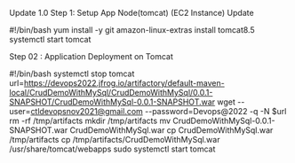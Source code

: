 Update 1.0
Step 1: Setup App Node(tomcat) (EC2 Instance)
Update

#!/bin/bash
yum install -y git
amazon-linux-extras install tomcat8.5
systemctl start tomcat


Step 02 : Application Deployment on Tomcat 

#!/bin/bash
systemctl stop tomcat
url=https://devops2022.jfrog.io/artifactory/default-maven-local/CrudDemoWithMySql/CrudDemoWithMySql/0.0.1-SNAPSHOT/CrudDemoWithMySql-0.0.1-SNAPSHOT.war
wget --user=ctldevopsnov2021@gmail.com --password=Devops@2022 -q -N $url
rm -rf /tmp/artifacts
mkdir /tmp/artifacts
mv CrudDemoWithMySql-0.0.1-SNAPSHOT.war CrudDemoWithMySql.war
cp CrudDemoWithMySql.war /tmp/artifacts
cp /tmp/artifacts/CrudDemoWithMySql.war /usr/share/tomcat/webapps
sudo systemctl start tomcat
